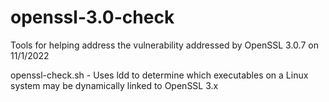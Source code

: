 # openssl-3.0-check
Tools for helping address the vulnerability addressed by OpenSSL 3.0.7 on 11/1/2022

openssl-check.sh - Uses ldd to determine which executables on a Linux system may be dynamically linked to OpenSSL 3.x

